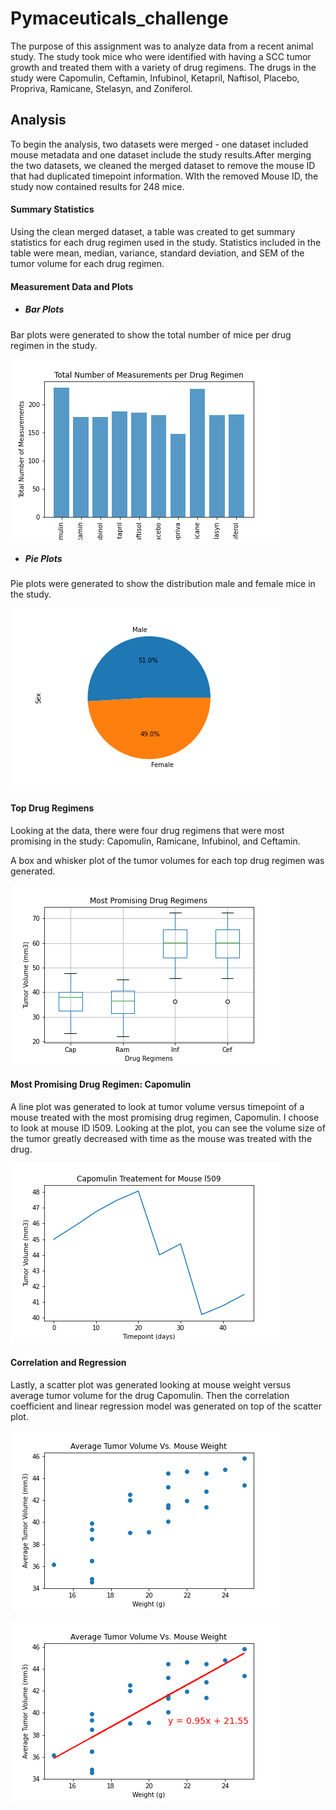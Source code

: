 # Pymaceuticals_challenge

The purpose of this assignment was to analyze data from a recent animal study. The study took mice who were identified with having a SCC tumor growth and treated them with a variety of drug regimens. The drugs in the study were Capomulin, Ceftamin, Infubinol, Ketapril, Naftisol, Placebo, Propriva, Ramicane, Stelasyn, and Zoniferol.
 
## Analysis 
To begin the analysis, two datasets were merged - one dataset included mouse metadata and one dataset include the study results.After merging the two datasets, we cleaned the merged dataset to remove the mouse ID that had duplicated timepoint information. WIth the removed Mouse ID, the study now contained results for 248 mice.

#### Summary Statistics
Using the clean merged dataset, a table was created to get summary statistics for each drug regimen used in the study. Statistics included in the table were mean, median, variance, standard deviation, and SEM of the tumor volume for each drug regimen. 

#### Measurement Data and Plots
* ##### Bar Plots
Bar plots were generated to show the total number of mice per drug regimen in the study. 

![GitHub Logo](/Graphs/total_count_per_drug.png)

* ##### Pie Plots
Pie plots were generated to show the distribution male and female mice in the study. 

![GitHub Logo](/Graphs/gender_distribution.png)

#### Top Drug Regimens
Looking at the data, there were four drug regimens that were most promising in the study: Capomulin, Ramicane, Infubinol, and Ceftamin.

A box and whisker plot of the tumor volumes for each top drug regimen was generated.

![GitHub Logo](/Graphs/most_promising.png)

#### Most Promising Drug Regimen: Capomulin
A line plot was generated to look at tumor volume versus timepoint of a mouse treated with the most promising drug regimen, Capomulin. I choose to look at mouse ID l509. Looking at the plot, you can see the volume size of the tumor greatly decreased with time as the mouse was treated with the drug.

![GitHub Logo](/Graphs/capomulin_line_plot.png)

#### Correlation and Regression 
Lastly, a scatter plot was generated looking at mouse weight versus average tumor volume for the drug Capomulin. Then the correlation coefficient and linear regression model was generated on top of the scatter plot.

![GitHub Logo](/Graphs/average_tvolume_vs_weight.png)

![GitHub Logo](/Graphs/correlation_regression.png)